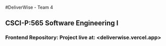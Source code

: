 #DeliverWise - Team 4
## CSCI-P:565 Software Engineering I

### Frontend Repository: Project live at: <deliverwise.vercel.app>
